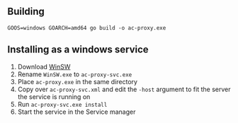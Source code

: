 
## Building

```
GOOS=windows GOARCH=amd64 go build -o ac-proxy.exe
```

## Installing as a windows service

1. Download [WinSW](https://github.com/kohsuke/winsw/releases)
2. Rename `WinSW.exe` to `ac-proxy-svc.exe`
3. Place `ac-proxy.exe` in the same directory
4. Copy over `ac-proxy-svc.xml` and edit the `-host` argument to fit the server the service is running on
5. Run `ac-proxy-svc.exe install`
6. Start the service in the Service manager
